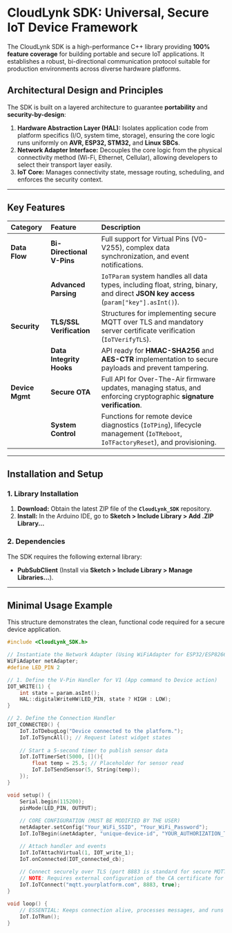 # CloudLynk SDK: Universal, Secure IoT Device Framework

The CloudLynk SDK is a high-performance C++ library providing **100% feature coverage** for building portable and secure IoT applications. It establishes a robust, bi-directional communication protocol suitable for production environments across diverse hardware platforms.

## Architectural Design and Principles

The SDK is built on a layered architecture to guarantee **portability** and **security-by-design**:

1. **Hardware Abstraction Layer (HAL):** Isolates application code from platform specifics (I/O, system time, storage), ensuring the core logic runs uniformly on **AVR, ESP32, STM32,** and **Linux SBCs**.  
2. **Network Adapter Interface:** Decouples the core logic from the physical connectivity method (Wi-Fi, Ethernet, Cellular), allowing developers to select their transport layer easily.  
3. **IoT Core:** Manages connectivity state, message routing, scheduling, and enforces the security context.  

---

## Key Features

| Category | Feature | Description |
| :--- | :--- | :--- |
| **Data Flow** | **Bi-Directional V-Pins** | Full support for Virtual Pins (V0-V255), complex data synchronization, and event notifications. |
| | **Advanced Parsing** | `IoTParam` system handles all data types, including float, string, binary, and direct **JSON key access** (`param["key"].asInt()`). |
| **Security** | **TLS/SSL Verification** | Structures for implementing secure MQTT over TLS and mandatory server certificate verification (`IoTVerifyTLS`). |
| | **Data Integrity Hooks** | API ready for **HMAC-SHA256** and **AES-CTR** implementation to secure payloads and prevent tampering. |
| **Device Mgmt** | **Secure OTA** | Full API for Over-The-Air firmware updates, managing status, and enforcing cryptographic **signature verification**. |
| | **System Control** | Functions for remote device diagnostics (`IoTPing`), lifecycle management (`IoTReboot`, `IoTFactoryReset`), and provisioning. |

---

## Installation and Setup

### 1. Library Installation

1. **Download:** Obtain the latest ZIP file of the **`CloudLynk_SDK`** repository.  
2. **Install:** In the Arduino IDE, go to **Sketch > Include Library > Add .ZIP Library...**  

### 2. Dependencies

The SDK requires the following external library:

- **PubSubClient** (Install via **Sketch > Include Library > Manage Libraries...**).  

---

## Minimal Usage Example

This structure demonstrates the clean, functional code required for a secure device application.

```cpp
#include <CloudLynk_SDK.h>

// Instantiate the Network Adapter (Using WiFiAdapter for ESP32/ESP8266)
WiFiAdapter netAdapter; 
#define LED_PIN 2

// 1. Define the V-Pin Handler for V1 (App command to Device action)
IOT_WRITE(1) { 
    int state = param.asInt();
    HAL::digitalWriteHW(LED_PIN, state ? HIGH : LOW);
}

// 2. Define the Connection Handler
IOT_CONNECTED() {
    IoT.IoTDebugLog("Device connected to the platform.");
    IoT.IoTSyncAll(); // Request latest widget states
    
    // Start a 5-second timer to publish sensor data
    IoT.IoTTimerSet(5000, [](){
        float temp = 25.5; // Placeholder for sensor read
        IoT.IoTSendSensor(5, String(temp)); 
    });
}

void setup() {
    Serial.begin(115200);
    pinMode(LED_PIN, OUTPUT);
    
    // CORE CONFIGURATION (MUST BE MODIFIED BY THE USER)
    netAdapter.setConfig("Your_WiFi_SSID", "Your_WiFi_Password");
    IoT.IoTBegin(&netAdapter, "unique-device-id", "YOUR_AUTHORIZATION_TOKEN");

    // Attach handler and events
    IoT.IoTAttachVirtual(1, IOT_write_1);
    IoT.onConnected(IOT_connected_cb);
    
    // Connect securely over TLS (port 8883 is standard for secure MQTT)
    // NOTE: Requires external configuration of the CA certificate for full security.
    IoT.IoTConnect("mqtt.yourplatform.com", 8883, true); 
}

void loop() {
    // ESSENTIAL: Keeps connection alive, processes messages, and runs timers
    IoT.IoTRun(); 
}

